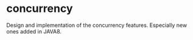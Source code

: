 # concurrency

Design and implementation of the concurrency features. Especially new ones added in JAVA8.